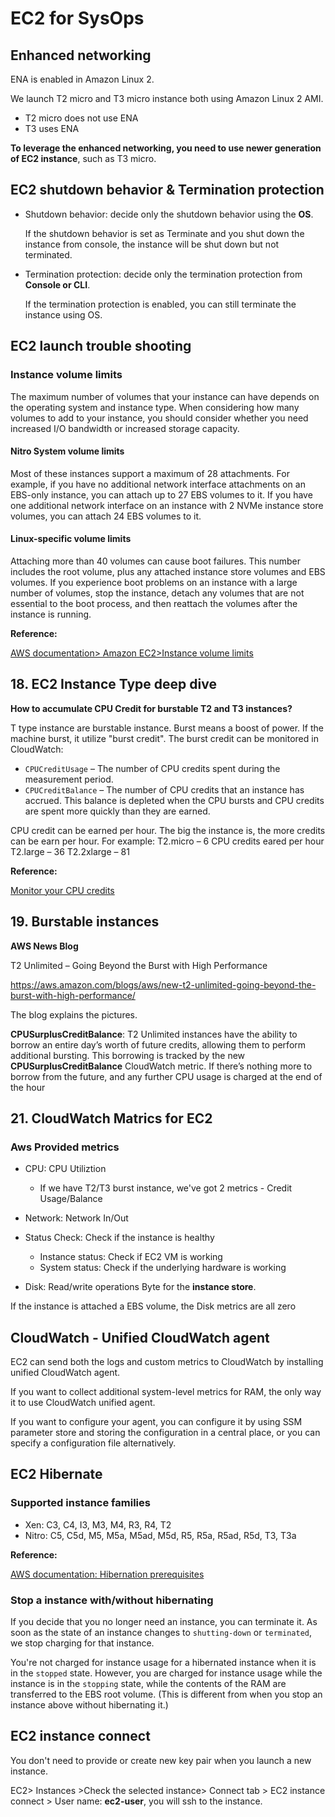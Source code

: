 # EC2 for SysOps

## Enhanced networking

ENA is enabled in Amazon Linux 2. 

We launch T2 micro and T3 micro instance both using Amazon Linux 2 AMI.

*  T2 micro does not use ENA
* T3 uses ENA

**To leverage the enhanced networking, you need to use newer generation of EC2 instance**, such as T3 micro.

## EC2 shutdown behavior & Termination protection

* Shutdown behavior: decide only the shutdown behavior using the **OS**. 

  If the shutdown behavior is set as Terminate and you shut down the instance from console, the instance will be shut down but not terminated. 

* Termination protection: decide only the termination protection from **Console or CLI**. 

  If the termination protection is enabled, you can still terminate the instance using OS. 

## EC2 launch trouble shooting

### Instance volume limits

The maximum number of volumes that your instance can have depends on the operating system and instance type. When considering how many volumes to add to your instance, you should consider whether you need increased I/O bandwidth or increased storage capacity.

#### Nitro System volume limits

Most of these instances support a maximum of 28 attachments. For example, if you have no additional network interface attachments on an EBS-only instance, you can attach up to 27 EBS volumes to it. If you have one additional network interface on an instance with 2 NVMe instance store volumes, you can attach 24 EBS volumes to it.

#### Linux-specific volume limits

Attaching more than 40 volumes can cause boot failures. This number includes the root volume, plus any attached instance store volumes and EBS volumes. If you experience boot problems on an instance with a large number of volumes, stop the instance, detach any volumes that are not essential to the boot process, and then reattach the volumes after the instance is running.

**Reference:**

[AWS documentation> Amazon EC2>Instance volume limits](https://docs.aws.amazon.com/AWSEC2/latest/UserGuide/volume_limits.html)

## 18. EC2 Instance Type deep dive
**How to accumulate CPU Credit for burstable T2 and T3 instances?**

T type instance are burstable instance. Burst means a boost of power. If the machine burst, it utilize "burst credit". The burst credit can be monitored in CloudWatch:

- `CPUCreditUsage` – The number of CPU credits spent during the measurement period.
- `CPUCreditBalance` – The number of CPU credits that an instance has accrued. This balance is depleted when the CPU bursts and CPU credits are spent more quickly than they are earned.

CPU credit can be earned per hour. The big the instance is, the more credits can be earn per hour. 
For example:
T2.micro – 6 CPU credits eared per hour
T2.large – 36
T2.2xlarge – 81

**Reference:**

[Monitor your CPU credits](https://docs.aws.amazon.com/AWSEC2/latest/UserGuide/burstable-performance-instances-monitoring-cpu-credits.html)

## 19. Burstable instances

**AWS News Blog**

T2 Unlimited – Going Beyond the Burst with High Performance

https://aws.amazon.com/blogs/aws/new-t2-unlimited-going-beyond-the-burst-with-high-performance/

The blog explains the pictures.

**CPUSurplusCreditBalance**: T2 Unlimited instances have the ability to borrow an entire day’s worth of future credits, allowing them to perform additional bursting. This borrowing is tracked by the new **CPUSurplusCreditBalance** CloudWatch metric.  If there’s nothing more to borrow from the future, and any further CPU usage is charged at the end of the hour



## 21. CloudWatch Matrics for EC2

### Aws Provided metrics

* CPU: CPU Utiliztion
  * If we have T2/T3 burst instance, we've got 2 metrics - Credit Usage/Balance 
* Network: Network In/Out

* Status Check: Check if the instance is healthy
  * Instance status: Check if EC2 VM is working
  * System status: Check if the underlying hardware is working

* Disk: Read/write operations Byte for the **instance store**. 

If the instance is attached a EBS volume, the Disk metrics are all zero



## CloudWatch - Unified CloudWatch agent

EC2 can send both the logs and custom metrics to CloudWatch by installing unified CloudWatch agent.

If you want to collect additional system-level metrics for RAM, the only way it to use CloudWatch unified agent.

If you want to configure your agent, you can configure it by using SSM parameter store and storing the configuration in a central place, or you can specify a configuration file alternatively. 



## EC2 Hibernate 

### Supported instance families

- Xen: C3, C4, I3, M3, M4, R3, R4, T2
- Nitro: C5, C5d, M5, M5a, M5ad, M5d, R5, R5a, R5ad, R5d, T3, T3a

**Reference:**

[AWS documentation: Hibernation prerequisites](https://docs.aws.amazon.com/AWSEC2/latest/UserGuide/hibernating-prerequisites.html#hibernation-prereqs-supported-instance-families)

### Stop a instance with/without hibernating

If you decide that you no longer need an instance, you can terminate it. As soon as the state of an instance changes to `shutting-down` or `terminated`, we stop charging for that instance. 

You're not charged for instance usage for a hibernated instance when it is in the `stopped` state. However, you are charged for instance usage while the instance is in the `stopping` state, while the contents of the RAM are transferred to the EBS root volume. (This is different from when you stop an instance above without hibernating it.)

## EC2 instance connect

You don't need to provide or create new key pair when you launch a new instance. 

EC2> Instances >Check the selected instance> Connect tab > EC2 instance connect > User name: **ec2-user**, you will ssh to the instance. 





